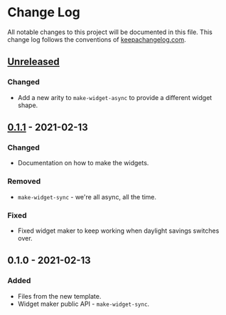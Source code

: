 # Change Log
All notable changes to this project will be documented in this file. This change log follows the conventions of [keepachangelog.com](http://keepachangelog.com/).

## [Unreleased]
### Changed
- Add a new arity to `make-widget-async` to provide a different widget shape.

## [0.1.1] - 2021-02-13
### Changed
- Documentation on how to make the widgets.

### Removed
- `make-widget-sync` - we're all async, all the time.

### Fixed
- Fixed widget maker to keep working when daylight savings switches over.

## 0.1.0 - 2021-02-13
### Added
- Files from the new template.
- Widget maker public API - `make-widget-sync`.

[Unreleased]: https://github.com/your-name/amqp-thrift-clj/compare/0.1.1...HEAD
[0.1.1]: https://github.com/your-name/amqp-thrift-clj/compare/0.1.0...0.1.1
